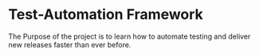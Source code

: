 # Test-Automation Framework
The Purpose of the project is to learn how to automate testing and deliver new releases faster than ever before.
